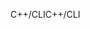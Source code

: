 <span data-ttu-id="9701c-101">C++/CLI</span><span class="sxs-lookup"><span data-stu-id="9701c-101">C++/CLI</span></span>